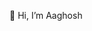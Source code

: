 👋 Hi, I’m Aaghosh

<!---
aaghoshjs/aaghoshjs is a ✨ special ✨ repository because its `README.md` (this file) appears on your GitHub profile.
You can click the Preview link to take a look at your changes.
--->
